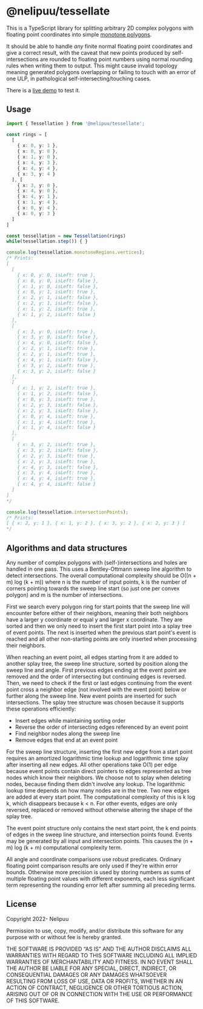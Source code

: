 # @nelipuu/tessellate

This is a TypeScript library for splitting arbitrary 2D complex polygons with floating point coordinates into simple [monotone polygons](https://en.wikipedia.org/wiki/Monotone_polygon).

It should be able to handle *any* finite normal floating point coordinates and give a correct result, with the caveat that new points produced by self-intersections are rounded to floating point numbers using normal rounding rules when writing them to output. This might cause invalid topology meaning generated polygons overlapping or failing to touch with an error of one ULP, in pathological self-intersecting/touching cases.

There is a [live demo](https://nelipuu.github.io/tessellate/) to test it.

## Usage

```TypeScript
import { Tessellation } from '@nelipuu/tessellate';

const rings = [
  [
    { x: 0, y: 1 },
    { x: 0, y: 0 },
    { x: 1, y: 0 },
    { x: 4, y: 3 },
    { x: 4, y: 4 },
    { x: 3, y: 4 }
  ], [
    { x: 3, y: 0 },
    { x: 4, y: 0 },
    { x: 4, y: 1 },
    { x: 1, y: 4 },
    { x: 0, y: 4 },
    { x: 0, y: 3 }
  ]
]

const tessellation = new Tessellation(rings)
while(tessellation.step()) { }

console.log(tessellation.monotoneRegions.vertices);
/* Prints:
[
  [
    { x: 0, y: 0, isLeft: true },
    { x: 0, y: 0, isLeft: false },
    { x: 1, y: 0, isLeft: false },
    { x: 0, y: 1, isLeft: true },
    { x: 2, y: 1, isLeft: false },
    { x: 2, y: 1, isLeft: false },
    { x: 1, y: 2, isLeft: true },
    { x: 1, y: 2, isLeft: false }
  ],
  [
    { x: 3, y: 0, isLeft: true },
    { x: 3, y: 0, isLeft: false },
    { x: 4, y: 0, isLeft: false },
    { x: 2, y: 1, isLeft: true },
    { x: 2, y: 1, isLeft: true },
    { x: 4, y: 1, isLeft: false },
    { x: 3, y: 2, isLeft: true },
    { x: 3, y: 2, isLeft: false }
  ],
  [
    { x: 1, y: 2, isLeft: true },
    { x: 1, y: 2, isLeft: false },
    { x: 0, y: 3, isLeft: true },
    { x: 2, y: 3, isLeft: false },
    { x: 2, y: 3, isLeft: false },
    { x: 0, y: 4, isLeft: true },
    { x: 1, y: 4, isLeft: true },
    { x: 1, y: 4, isLeft: false }
  ],
  [
    { x: 3, y: 2, isLeft: true },
    { x: 3, y: 2, isLeft: false },
    { x: 2, y: 3, isLeft: true },
    { x: 2, y: 3, isLeft: true },
    { x: 4, y: 3, isLeft: false },
    { x: 3, y: 4, isLeft: true },
    { x: 4, y: 4, isLeft: true },
    { x: 4, y: 4, isLeft: false }
  ]
]
*/

console.log(tessellation.intersectionPoints);
/* Prints:
[ { x: 2, y: 1 }, { x: 1, y: 2 }, { x: 3, y: 2 }, { x: 2, y: 3 } ]
*/
```

## Algorithms and data structures

Any number of complex polygons with (self-)intersections and holes are handled in one pass. This uses a Bentley-Ottmann sweep line algorithm to detect intersections. The overall computational complexity should be O((n + m) log (k + m)) where n is the number of input points, k is the number of corners pointing towards the sweep line start (so just one per convex polygon) and m is the number of intersections.

First we search every polygon ring for start points that the sweep line will encounter before either of their neighbors, meaning their both neighbors have a larger y coordinate or equal y and larger x coordinate. They are sorted and then we only need to insert the first start point into a splay tree of event points. The next is inserted when the previous start point's event is reached and all other non-starting points are only inserted when processing their neighbors.

When reaching an event point, all edges starting from it are added to another splay tree, the sweep line structure, sorted by position along the sweep line and angle. First previous edges ending at the event point are removed and the order of intersecting but continuing edges is reversed. Then, we need to check if the first or last edges continuing from the event point cross a neighbor edge (not involved with the event point) below or further along the sweep line. New event points are inserted for such intersections.
The splay tree structure was chosen because it supports these operations efficiently:
- Insert edges while maintaining sorting order
- Reverse the order of intersecting edges referenced by an event point
- Find neighbor nodes along the sweep line
- Remove edges that end at an event point

For the sweep line structure, inserting the first new edge from a start point requires an amortized logarithmic time lookup and logarithmic time splay after inserting all new edges. All other operations take O(1) per edge because event points contain direct pointers to edges represented as tree nodes which know their neighbors. We choose not to splay when deleting nodes, because finding them didn't involve any lookup. The logarithmic lookup time depends on how many nodes are in the tree. Two new edges are added at every start point. The computational complexity of this is k log k, which disappears because k < n. For other events, edges are only reversed, replaced or removed without otherwise altering the shape of the splay tree.

The event point structure only contains the next start point, the k end points of edges in the sweep line structure, and intersection points found. Events may be generated by all input and intersection points. This causes the (n + m) log (k + m) computational complexity term.

All angle and coordinate comparisons use robust predicates. Ordinary floating point comparison results are only used if they're within error bounds. Otherwise more precision is used by storing numbers as sums of multiple floating point values with different exponents, each less significant term representing the rounding error left after summing all preceding terms.

## License

Copyright 2022- Nelipuu

Permission to use, copy, modify, and/or distribute this software for
any purpose with or without fee is hereby granted.

THE SOFTWARE IS PROVIDED “AS IS” AND THE AUTHOR DISCLAIMS ALL
WARRANTIES WITH REGARD TO THIS SOFTWARE INCLUDING ALL IMPLIED WARRANTIES
OF MERCHANTABILITY AND FITNESS. IN NO EVENT SHALL THE AUTHOR BE LIABLE
FOR ANY SPECIAL, DIRECT, INDIRECT, OR CONSEQUENTIAL DAMAGES OR ANY
DAMAGES WHATSOEVER RESULTING FROM LOSS OF USE, DATA OR PROFITS, WHETHER IN
AN ACTION OF CONTRACT, NEGLIGENCE OR OTHER TORTIOUS ACTION, ARISING OUT
OF OR IN CONNECTION WITH THE USE OR PERFORMANCE OF THIS SOFTWARE.
